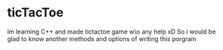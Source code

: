 # ticTacToe
Im learning C++ and made tictactoe game w\o any help xD
So i would be glad to know another methods and options of writing this porgram
